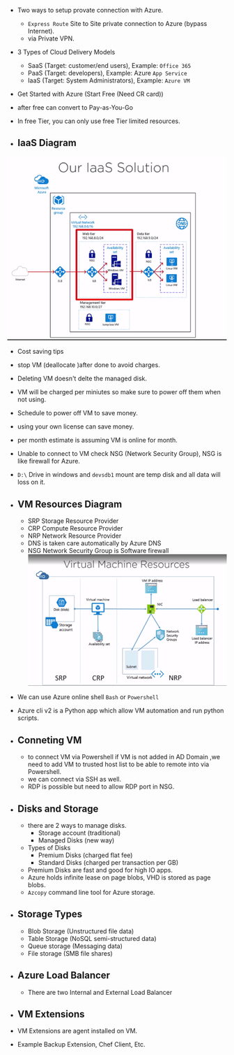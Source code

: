 - Two ways to setup provate connection with Azure.
  - `Express Route` Site to Site private connection to Azure (bypass Internet).
  - via Private VPN.

- 3 Types of Cloud Delivery Models
  - SaaS (Target: customer/end users), Example: `Office 365`
  - PaaS (Target: developers), Example: Azure `App Service`
  - IaaS (Target: System Administrators), Example: `Azure VM`

- Get Started with Azure (Start Free (Need CR card))
 - after free can convert to Pay-as-You-Go
 - In free Tier, you can only use free Tier limited resources.

- ## IaaS Diagram

![](./IaaS.PNG)

- Cost saving tips
 - stop VM (deallocate )after done to avoid charges.
 - Deleting VM doesn't delte the managed disk.
 - VM will be charged per miniutes so make sure to power off them when not using.
 - Schedule to power off VM to save money.
 - using your own license can save money.
 - per month estimate is assuming VM is online for month.


- Unable to connect to VM check NSG (Network Security Group), NSG is like firewall for Azure.
- `D:\` Drive in windows and `devsdb1` mount are temp disk and all data will loss on it.
- ## VM Resources Diagram
  - SRP Storage Resource Provider
  - CRP Compute Resource Provider
  - NRP Network Resource Provider
  - DNS is taken care automatically by Azure DNS
  - NSG Network Security Group is Software firewall
  ![](./VM-Resources.PNG)

- We can use Azure online shell `Bash` or `Powershell`
- Azure cli v2 is a Python app which allow VM automation and run python scripts.

- ## Conneting VM
  - to connect VM via Powershell if VM is not added in AD Domain ,we need to add VM to trusted host list to be able to remote into via Powershell.
  - we can connect via SSH as well.
  - RDP is possible but need to allow RDP port in NSG.

- ## Disks and Storage
  - there are 2 ways to manage disks.
    - Storage account (traditional)
    - Managed Disks (new way)
  - Types of Disks
    - Premium Disks (charged flat fee)
    - Standard Disks (charged per transaction per GB)
  - Premium Disks are fast and good for high IO apps.
  - Azure holds infinite lease on page blobs, VHD is stored as page blobs.
  - `Azcopy` command line tool for Azure storage.

- ## Storage Types
  - Blob Storage (Unstructured file data)
  - Table Storage (NoSQL semi-structured data)
  - Queue storage (Messaging data)
  - File storage (SMB file shares)

- ## Azure Load Balancer
  - There are two Internal and External Load Balancer

- ## VM Extensions
 - VM Extensions are agent installed on VM.
 - Example Backup Extension, Chef Client, Etc.
